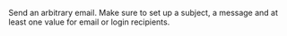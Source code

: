 Send an arbitrary email. Make sure to set up a subject, a message and at least one value for email or login recipients.